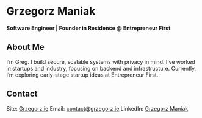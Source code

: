 # Grzegorz Maniak

**Software Engineer | Founder in Residence @ Entrepreneur First**

## About Me

I’m Greg. I build secure, scalable systems with privacy in mind. I’ve worked in startups and industry, focusing on backend and infrastructure. Currently, I’m exploring early-stage startup ideas at Entrepreneur First.

## Contact

Site: [Grzegorz.ie](https://grzegorz.ie/)
Email: [contact@grzegorz.ie](mailto:contact@grzegorz.ie)
LinkedIn: [Grzegorz Maniak](https://linkedin.com/in/grzegorzmaniak)
